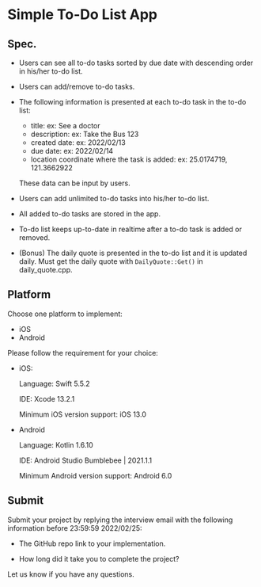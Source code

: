 # Simple To-Do List App

## Spec.

- Users can see all to-do tasks sorted by due date with descending order in his/her to-do list.
- Users can add/remove to-do tasks.
- The following information is presented at each to-do task in the to-do list:
  - title: ex: See a doctor
  - description: ex: Take the Bus 123
  - created date: ex: 2022/02/13
  - due date: ex: 2022/02/14
  - location coordinate where the task is added: ex: 25.0174719, 121.3662922
  
  These data can be input by users.
  
- Users can add unlimited to-do tasks into his/her to-do list.
- All added to-do tasks are stored in the app.
- To-do list keeps up-to-date in realtime after a to-do task is added or removed.
- (Bonus) The daily quote is presented in the to-do list and it is updated daily. Must get the daily quote with `DailyQuote::Get()` in daily_quote.cpp.

## Platform

Choose one platform to implement:

- iOS
- Android

Please follow the requirement for your choice:

- iOS:

  Language: Swift 5.5.2

  IDE: Xcode 13.2.1
  
  Minimum iOS version support: iOS 13.0
  
- Android
  
  Language: Kotlin 1.6.10
  
  IDE: Android Studio Bumblebee | 2021.1.1
  
  Minimum Android version support: Android 6.0

## Submit

Submit your project by replying the interview email with the following information before 23:59:59 2022/02/25:

- The GitHub repo link to your implementation.

- How long did it take you to complete the project?

Let us know if you have any questions.
